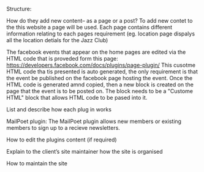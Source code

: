 Structure:

How do they add new content– as a page or a post?
To add new contet to the this website a page will be used. Each page contains different information relating to each pages requirement (eg. location page dispalys all the location detials for the Jazz Club)

The facebook events that appear on the home pages are edited via the HTML code that is proveded form this page: https://developers.facebook.com/docs/plugins/page-plugin/
This cusotme HTML code tha tis presented is auto generated, the only requirement is that the event be published on the facebook page hosting the event. Once the HTML code is generated amnd copied, then a new block is created on the page that the event is to be posted on. The block needs to be a "Custome HTML" block that allows HTML code to be pased into it. 

List and describe how each plug in works 

MailPoet plugin:
The MailPoet plugin allows new members or existing members to sign up to a recieve newsletters. 

How to edit the plugins content (if required)

Explain to the client’s site maintainer how the site is organised

How to maintain the site
